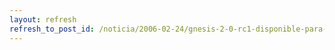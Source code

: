 ```yaml
---
layout: refresh
refresh_to_post_id: /noticia/2006-02-24/gnesis-2-0-rc1-disponible-para-descarga
---
```

